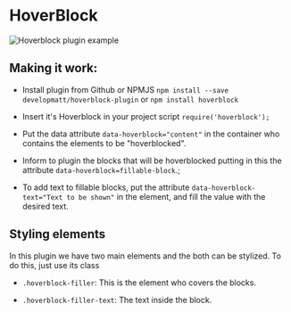 # HoverBlock
![Hoverblock plugin example](https://i.postimg.cc/G2nB893T/hoverblock.gif)  

## Making it work:

- Install plugin from Github or NPMJS
`npm install --save developmatt/hoverblock-plugin` or `npm install hoverblock`

- Insert it's Hoverblock in your project script
`require('hoverblock');`

- Put the data attribute `data-hoverblock="content"` in the container who contains the elements to be "hoverblocked".

- Inform to plugin the blocks that will be hoverblocked putting in this the attribute `data-hoverblock=fillable-block`.;

- To add text to fillable blocks, put the attribute `data-hoverblock-text="Text to be shown"` in the element, and fill the value with the desired text.

  

## Styling elements

In this plugin we have two main elements and the both can be stylized. To do this, just use its class

-  `.hoverblock-filler`: This is the element who covers the blocks.

  

-  `.hoverblock-filler-text`: The text inside the block.
